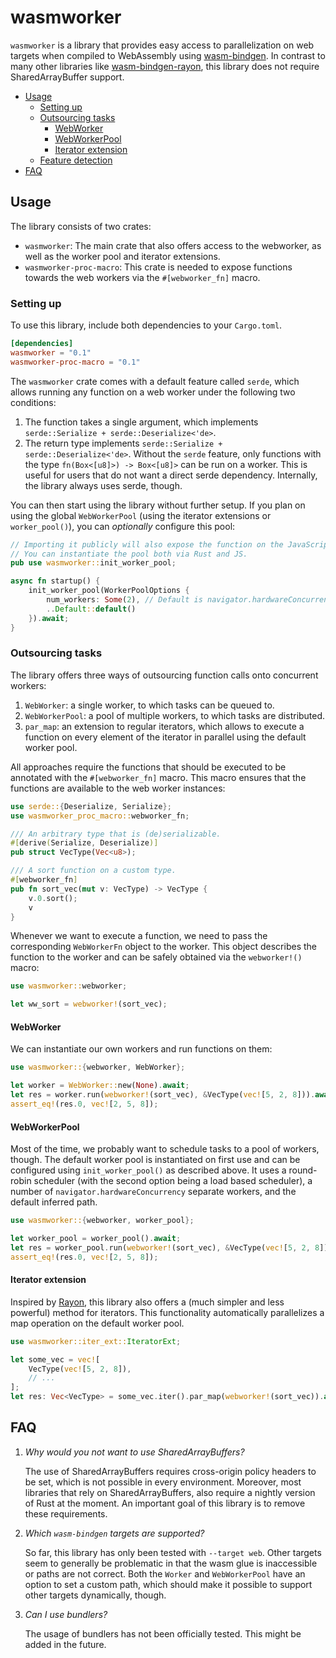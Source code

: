 # wasmworker
`wasmworker` is a library that provides easy access to parallelization on web targets when compiled to WebAssembly using [wasm-bindgen](https://github.com/rustwasm/wasm-bindgen).
In contrast to many other libraries like [wasm-bindgen-rayon](https://github.com/RReverser/wasm-bindgen-rayon), this library does not require SharedArrayBuffer support.

- [Usage](#usage)
  - [Setting up](#setting-up)
  - [Outsourcing tasks](#outsourcing-tasks)
    - [WebWorker](#webworker)
    - [WebWorkerPool](#webworkerpool)
    - [Iterator extension](#iterator-extension)
  - [Feature detection](#feature-detection)
- [FAQ](#faq)

## Usage
The library consists of two crates:
- `wasmworker`: The main crate that also offers access to the webworker, as well as the worker pool and iterator extensions.
- `wasmworker-proc-macro`: This crate is needed to expose functions towards the web workers via the `#[webworker_fn]` macro.

### Setting up
To use this library, include both dependencies to your `Cargo.toml`.

```toml
[dependencies]
wasmworker = "0.1"
wasmworker-proc-macro = "0.1"
```

The `wasmworker` crate comes with a default feature called `serde`, which allows running any function on a web worker under the following two conditions:
1. The function takes a single argument, which implements `serde::Serialize + serde::Deserialize<'de>`.
2. The return type implements `serde::Serialize + serde::Deserialize<'de>`.
Without the `serde` feature, only functions with the type `fn(Box<[u8]>) -> Box<[u8]>` can be run on a worker.
This is useful for users that do not want a direct serde dependency. Internally, the library always uses serde, though.

You can then start using the library without further setup.
If you plan on using the global `WebWorkerPool` (using the iterator extensions or `worker_pool()`), you can *optionally* configure this pool:
```rust
// Importing it publicly will also expose the function on the JavaScript side.
// You can instantiate the pool both via Rust and JS.
pub use wasmworker::init_worker_pool;

async fn startup() {
    init_worker_pool(WorkerPoolOptions {
        num_workers: Some(2), // Default is navigator.hardwareConcurrency
        ..Default::default()
    }).await;
}
```

### Outsourcing tasks
The library offers three ways of outsourcing function calls onto concurrent workers:
1. `WebWorker`: a single worker, to which tasks can be queued to.
2. `WebWorkerPool`: a pool of multiple workers, to which tasks are distributed.
3. `par_map`: an extension to regular iterators, which allows to execute a function on every element of the iterator in parallel using the default worker pool.

All approaches require the functions that should be executed to be annotated with the `#[webworker_fn]` macro.
This macro ensures that the functions are available to the web worker instances:

```rust
use serde::{Deserialize, Serialize};
use wasmworker_proc_macro::webworker_fn;

/// An arbitrary type that is (de)serializable.
#[derive(Serialize, Deserialize)]
pub struct VecType(Vec<u8>);

/// A sort function on a custom type.
#[webworker_fn]
pub fn sort_vec(mut v: VecType) -> VecType {
    v.0.sort();
    v
}
```

Whenever we want to execute a function, we need to pass the corresponding `WebWorkerFn` object to the worker.
This object describes the function to the worker and can be safely obtained via the `webworker!()` macro:

```rust
use wasmworker::webworker;

let ww_sort = webworker!(sort_vec);
```

#### WebWorker
We can instantiate our own workers and run functions on them:
```rust
use wasmworker::{webworker, WebWorker};

let worker = WebWorker::new(None).await;
let res = worker.run(webworker!(sort_vec), &VecType(vec![5, 2, 8])).await;
assert_eq!(res.0, vec![2, 5, 8]);
```

#### WebWorkerPool
Most of the time, we probably want to schedule tasks to a pool of workers, though.
The default worker pool is instantiated on first use and can be configured using `init_worker_pool()` as described above.
It uses a round-robin scheduler (with the second option being a load based scheduler), a number of `navigator.hardwareConcurrency` separate workers, and the default inferred path.

```rust
use wasmworker::{webworker, worker_pool};

let worker_pool = worker_pool().await;
let res = worker_pool.run(webworker!(sort_vec), &VecType(vec![5, 2, 8])).await;
assert_eq!(res.0, vec![2, 5, 8]);
```

#### Iterator extension
Inspired by [Rayon](https://github.com/rayon-rs/rayon), this library also offers a (much simpler and less powerful) method for iterators.
This functionality automatically parallelizes a map operation on the default worker pool.

```rust
use wasmworker::iter_ext::IteratorExt;

let some_vec = vec![
    VecType(vec![5, 2, 8]),
    // ...
];
let res: Vec<VecType> = some_vec.iter().par_map(webworker!(sort_vec)).await;
```

## FAQ
1. _Why would you not want to use SharedArrayBuffers?_

    The use of SharedArrayBuffers requires cross-origin policy headers to be set, which is not possible in every environment.
    Moreover, most libraries that rely on SharedArrayBuffers, also require a nightly version of Rust at the moment.
    An important goal of this library is to remove these requirements.

2. _Which `wasm-bindgen` targets are supported?_

    So far, this library has only been tested with `--target web`.
    Other targets seem to generally be problematic in that the wasm glue is inaccessible or paths are not correct.
    Both the `Worker` and `WebWorkerPool` have an option to set a custom path, which should make it possible to support other targets dynamically, though.

3. _Can I use bundlers?_

    The usage of bundlers has not been officially tested. This might be added in the future.
